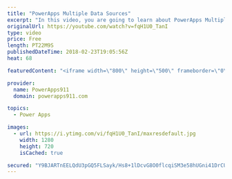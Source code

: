 ```yaml
---
title: "PowerApps Multiple Data Sources"
excerpt: "In this video, you are going to learn about PowerApps Multiple Data Sources. You will connect your app to SharePoint and Excel data sources using OneDrive.   Link to the previous video to build the app https://www.youtube.com/watch?v=-Z_13J02RPU   For information or PowerApps consulting check out https://www.BoldZebras.com"
originalUrl: https://youtube.com/watch?v=fqH1U0_TanI
type: video
price: Free
length: PT22M9S
publishedDateTime: 2018-02-23T19:05:56Z
heat: 68

featuredContent: "<iframe width=\"800\" height=\"500\" frameborder=\"0\" src=\"https://www.youtube.com/embed/fqH1U0_TanI\" allow=\"accelerometer; autoplay; encrypted-media; gyroscope; picture-in-picture\" allowfullscreen></iframe>"

provider:
  name: PowerApps911
  domain: powerapps911.com

topics:
  - Power Apps

images:
  - url: https://i.ytimg.com/vi/fqH1U0_TanI/maxresdefault.jpg
    width: 1280
    height: 720
    isCached: true

secured: "Y9BJARTnEELQdU3pGQ5FLSayk/Hs8+1lDcvG8O0flcqiSM3e58hUGni41DrCUZc5wxKiWCweE1cgCXrisrTAYSHH3eoaxU8nvcNsl21nJcmqFSZpyWUwr2xfuKEaLHZnJZx9F7Jv6YUn/EmeMbrRoc8KkDtoYzy9i51SSiot2Rux8bhdt7lARH5U8855bYuFlxaT7kgJtCwioIrzgnynCh+iqZg95uBZkPzpHRTXGkqqjUmcBOcth+7876don6g0mwc0P3BTBdStkJGU/74QjWFSoQgzuqWxqiCfCAXT1qTFCsAE89OKgp/9e5bsQl//jSI7nv5XVrobVTAltmUB2nVSmvKd1ERPvIBU1qJmoTKEoX0bhzgAEcwDjCzhB1+lpCeKBWabLu2kZ0p6iwtqQvjZdmBLOneJxttkzxAg/B4=;qhV+DxIlswGsxa7ds38W+Q=="
---
```


